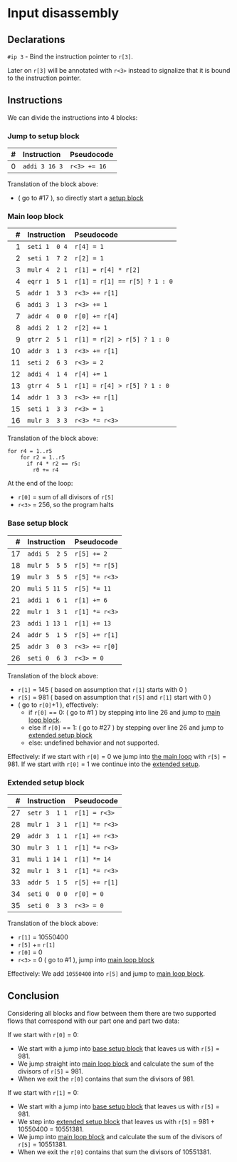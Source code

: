 # Input disassembly

## Declarations

`#ip 3` - Bind the instruction pointer to `r[3]`.

Later on `r[3]` will be annotated with `r<3>` instead to signalize that it is bound to the instruction pointer.

## Instructions

We can divide the instructions into 4 blocks:

### Jump to setup block

|  # |  Instruction  |  Pseudocode                   |
|---:|:--------------|:------------------------------|
|  0 | `addi 3 16 3` | `r<3> += 16`                  |

Translation of the block above:

- ( go to #17 ), so directly start a [setup block](#base-setup-block)

### Main loop block

|  # |  Instruction  |  Pseudocode                   |
|---:|:--------------|:------------------------------|
|  1 | `seti 1  0 4` | `r[4] = 1`                    |
|  2 | `seti 1  7 2` | `r[2] = 1`                    |
|  3 | `mulr 4  2 1` | `r[1] = r[4] * r[2]`          |
|  4 | `eqrr 1  5 1` | `r[1] = r[1] == r[5] ? 1 : 0` |
|  5 | `addr 1  3 3` | `r<3> += r[1]`                |
|  6 | `addi 3  1 3` | `r<3> += 1`                   |
|  7 | `addr 4  0 0` | `r[0] += r[4]`                |
|  8 | `addi 2  1 2` | `r[2] += 1`                   |
|  9 | `gtrr 2  5 1` | `r[1] = r[2] > r[5] ? 1 : 0`  |
| 10 | `addr 3  1 3` | `r<3> += r[1]`                |
| 11 | `seti 2  6 3` | `r<3> = 2`                    |
| 12 | `addi 4  1 4` | `r[4] += 1`                   |
| 13 | `gtrr 4  5 1` | `r[1] = r[4] > r[5] ? 1 : 0`  |
| 14 | `addr 1  3 3` | `r<3> += r[1]`                |
| 15 | `seti 1  3 3` | `r<3> = 1`                    |
| 16 | `mulr 3  3 3` | `r<3> *= r<3>`                |

Translation of the block above:

```
for r4 = 1..r5
    for r2 = 1..r5
      if r4 * r2 == r5:
        r0 += r4
```

At the end of the loop:

- `r[0]` = sum of all divisors of `r[5]`
- `r<3>` = 256, so the program halts

### Base setup block

|  # |  Instruction  |  Pseudocode                   |
|---:|:--------------|:------------------------------|
| 17 | `addi 5  2 5` | `r[5] += 2`                   |
| 18 | `mulr 5  5 5` | `r[5] *= r[5]`                |
| 19 | `mulr 3  5 5` | `r[5] *= r<3>`                |
| 20 | `muli 5 11 5` | `r[5] *= 11`                  |
| 21 | `addi 1  6 1` | `r[1] += 6`                   |
| 22 | `mulr 1  3 1` | `r[1] *= r<3>`                |
| 23 | `addi 1 13 1` | `r[1] += 13`                  |
| 24 | `addr 5  1 5` | `r[5] += r[1]`                |
| 25 | `addr 3  0 3` | `r<3> += r[0]`                |
| 26 | `seti 0  6 3` | `r<3> = 0`                    |

Translation of the block above:

- `r[1]` = 145 ( based on assumption that `r[1]` starts with 0 )
- `r[5]` = 981 ( based on assumption that `r[5]` and `r[1]` start with 0 )
- ( go to `r[0]`+1 ), effectively:
  - if `r[0]` == 0: ( go to #1 ) by stepping into line 26 and jump to [main loop block](#main-loop-block).
  - else if `r[0]` == 1: ( go to #27 ) by stepping over line 26 and jump to [extended setup block](#extended-setup-block)
  - else: undefined behavior and not supported.

Effectively: if we start with `r[0]` = 0 we jump into [the main loop](#main-loop-block) with `r[5]` = 981. If we start with `r[0]` = 1 we continue into the [extended setup](#extended-setup-block).

### Extended setup block

|  # |  Instruction  |  Pseudocode                   |
|---:|:--------------|:------------------------------|
| 27 | `setr 3  1 1` | `r[1] = r<3>`                 |
| 28 | `mulr 1  3 1` | `r[1] *= r<3>`                |
| 29 | `addr 3  1 1` | `r[1] += r<3>`                |
| 30 | `mulr 3  1 1` | `r[1] *= r<3>`                |
| 31 | `muli 1 14 1` | `r[1] *= 14`                  |
| 32 | `mulr 1  3 1` | `r[1] *= r<3>`                |
| 33 | `addr 5  1 5` | `r[5] += r[1]`                |
| 34 | `seti 0  0 0` | `r[0] = 0`                    |
| 35 | `seti 0  3 3` | `r<3> = 0`                    |

Translation of the block above:

- `r[1]` = 10550400
- `r[5]` += `r[1]`
- `r[0]` = 0
- `r<3>` = 0 ( go to #1 ), jump into [main loop block](#main-loop-block)

Effectively: We add `10550400` into `r[5]` and jump to [main loop block](main-loop-block).

## Conclusion

Considering all blocks and flow between them there are two supported flows that correspond with our part one and part two data:

If we start with `r[0]` = 0:

- We start with a jump into [base setup block](#base-setup-block) that leaves us with `r[5]` = 981.
- We jump straight into [main loop block](#main-loop-block) and calculate the sum of the divisors of `r[5]` = 981.
- When we exit the `r[0]` contains that sum the divisors of 981.

If we start with `r[1]` = 0:

- We start with a jump into [base setup block](#base-setup-block) that leaves us with `r[5]` = 981.
- We step into [extended setup block](#extended-setup-block) that leaves us with `r[5]` = 981 + 10550400 = 10551381.
- We jump into [main loop block](#main-loop-block) and calculate the sum of the divisors of `r[5]` = 10551381.
- When we exit the `r[0]` contains that sum the divisors of 10551381.
